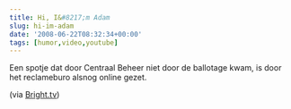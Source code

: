 ```yaml
---
title: Hi, I&#8217;m Adam
slug: hi-im-adam
date: '2008-06-22T08:32:34+00:00'
tags: [humor,video,youtube]
---
```

Een spotje dat door Centraal Beheer niet door de ballotage kwam, is door het reclameburo alsnog online gezet.

 (via [Bright.tv](http://www.bright.tv/bookmark/hi-im-adam))